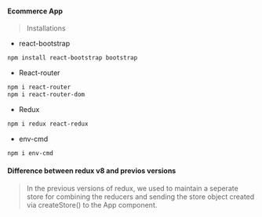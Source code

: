 #### Ecommerce App 
> Installations 
- react-bootstrap
```bash
npm install react-bootstrap bootstrap
```
- React-router 
```bash
npm i react-router 
npm i react-router-dom 
```
- Redux 
```bash
npm i redux react-redux
```
- env-cmd 
```bash
npm i env-cmd
```
#### Difference between redux v8 and previos versions 
> In the previous versions of redux, we used to maintain a seperate store for combining the reducers and sending the store object created via createStore() to the App component. 